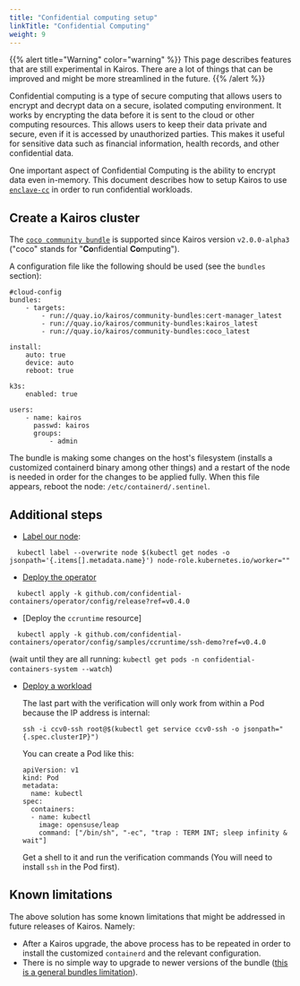 ```yaml
---
title: "Confidential computing setup"
linkTitle: "Confidential Computing"
weight: 9
---
```


{{% alert title="Warning" color="warning" %}}
This page describes features that are still experimental in Kairos. There are a lot of things that can be improved and might be more streamlined in the future.
{{% /alert %}}

Confidential computing is a type of secure computing that allows users to encrypt and decrypt data on a secure, isolated computing environment.
It works by encrypting the data before it is sent to the cloud or other computing resources. This allows users to keep their data private and secure, even if it is accessed by unauthorized parties.
This makes it useful for sensitive data such as financial information, health records, and other confidential data.

One important aspect of Confidential Computing is the ability to encrypt data even in-memory. This document describes how to setup Kairos to use [`enclave-cc`](https://github.com/confidential-containers/enclave-cc)
in order to run confidential workloads.

## Create a Kairos cluster

The [`coco community bundle`](https://github.com/kairos-io/community-bundles/tree/main/coco) is supported since Kairos version `v2.0.0-alpha3` ("coco" stands for "**Co**nfidential **Co**mputing").

A configuration file like the following should be used (see the `bundles` section):

```
#cloud-config
bundles:
    - targets:
        - run://quay.io/kairos/community-bundles:cert-manager_latest
        - run://quay.io/kairos/community-bundles:kairos_latest
        - run://quay.io/kairos/community-bundles:coco_latest

install:
    auto: true
    device: auto
    reboot: true

k3s:
    enabled: true

users:
    - name: kairos
      passwd: kairos
      groups:
          - admin
```

The bundle is making some changes on the host's filesystem (installs a customized containerd binary among other things) and a restart of the node is needed in order for the changes to be applied fully.
When this file appears, reboot the node: `/etc/containerd/.sentinel`.

## Additional steps

- [Label our node](https://github.com/confidential-containers/documentation/blob/main/quickstart.md#prerequisites):

```
  kubectl label --overwrite node $(kubectl get nodes -o jsonpath='{.items[].metadata.name}') node-role.kubernetes.io/worker=""
```

- [Deploy the operator](https://github.com/confidential-containers/documentation/blob/main/quickstart.md#deploy-the-the-operator)

```
  kubectl apply -k github.com/confidential-containers/operator/config/release?ref=v0.4.0
```

- [Deploy the `ccruntime` resource]

```
  kubectl apply -k github.com/confidential-containers/operator/config/samples/ccruntime/ssh-demo?ref=v0.4.0
```

  (wait until they are all running: `kubectl get pods -n confidential-containers-system --watch`)

- [Deploy a workload](https://github.com/confidential-containers/documentation/blob/main/quickstart.md#test-creating-a-workload-from-the-sample-encrypted-image)

  The last part with the verification will only work from within a Pod because the IP address is internal:

  `ssh -i ccv0-ssh root@$(kubectl get service ccv0-ssh -o jsonpath="{.spec.clusterIP}")`

  You can create a Pod like this:

  ```
  apiVersion: v1
  kind: Pod
  metadata:
    name: kubectl
  spec:
    containers:
    - name: kubectl
      image: opensuse/leap
      command: ["/bin/sh", "-ec", "trap : TERM INT; sleep infinity & wait"]
  ```

  Get a shell to it and run the verification commands (You will need to install `ssh` in the Pod first).

## Known limitations

The above solution has some known limitations that might be addressed in future releases of Kairos. Namely:

- After a Kairos upgrade, the above process has to be repeated in order to install the customized `containerd` and the relevant configuration.
- There is no simple way to upgrade to newer versions of the bundle ([this is a general bundles limitation](https://github.com/kairos-io/kairos/issues/974)).
